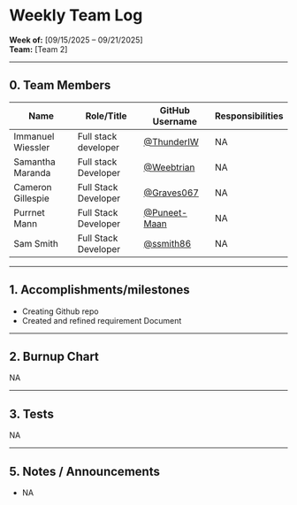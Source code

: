 # Weekly Team Log  
**Week of:** [09/15/2025 – 09/21/2025]  
**Team:** [Team 2]  


---
## 0. Team Members  
| Name       | Role/Title  | GitHub Username | Responsibilities | 
|------------|-------------|-----------------|------------------|
| Immanuel Wiessler | Full stack developer   | [@ThunderIW](https://github.com/ThunderIW) | NA |  
| Samantha Maranda  | Full stack Developer   | [@Weebtrian](https://github.com/Weebtrain) | NA | 
| Cameron Gillespie | Full Stack Developer   | [@Graves067](https://github.com/Graves067) | NA |
| Purrnet Mann      | Full Stack Developer   | [@Puneet-Maan](https://github.com/Puneet-Maan) | NA |
| Sam Smith         | Full Stack Developer   | [@ssmith86](https://github.com/ssmith86)     | NA |

---

## 1. Accomplishments/milestones  
- Creating Github repo  
- Created and refined requirement Document  

---



## 2. Burnup Chart
NA

---

## 3. Tests

NA

---


## 5. Notes / Announcements  
- NA

